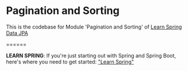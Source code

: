 # Pagination and Sorting

This is the codebase for Module 'Pagination and Sorting' of [Learn Spring Data JPA](https://www.baeldung.com/learn-spring-data-jpa-course)



======

**LEARN SPRING**: If you're just starting out with Spring and Spring Boot, here's where you need to get started: ["Learn Spring"](https://bit.ly/github-ls)
